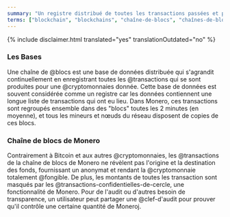 ```yaml
---
summary: "Un registre distribué de toutes les transactions passées et présentes, ne révélant ni l'origine, ni la destination des fonds"
terms: ["blockchain", "blockchains", "chaîne-de-blocs", "chaînes-de-blocs", "chaine-de-blocs", "chaines-de-blocs"]
---
```


{% include disclaimer.html translated="yes" translationOutdated="no" %}

### Les Bases

Une chaîne de @blocs est une base de données distribuée qui s'agrandit
continuellement en enregistrant toutes les @transactions qui se sont
produites pour une @cryptomonnaies donnée. Cette base de données est souvent
considérée comme un registre car les données contiennent une longue liste de
transactions qui ont eu lieu. Dans Monero, ces transactions sont regroupés
ensemble dans des "blocs" toutes les 2 minutes (en moyenne), et tous les
mineurs et nœuds du réseau disposent de copies de ces blocs.

### Chaîne de blocs de Monero

Contrairement à Bitcoin et aux autres @cryptomonnaies, les @transactions de
la chaîne de blocs de Monero ne révèlent pas l'origine et la destination des
fonds, fournissant un anonymat et rendant la @cryptomonnaie totalement
@fongible. De plus, les montants de toutes les transaction sont masqués par
les @transactions-confidentielles-de-cercle, une fonctionnalité de
Monero. Pour de l'audit ou d'autres besoin de transparence, un utilisateur
peut partager une @clef-d'audit pour prouver qu'il contrôle une certaine
quantité de Moneroj.

